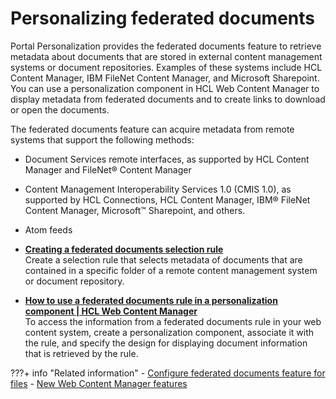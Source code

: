 # Personalizing federated documents

Portal Personalization provides the federated documents feature to retrieve metadata about documents that are stored in external content management systems or document repositories. Examples of these systems include HCL Content Manager, IBM FileNet Content Manager, and Microsoft Sharepoint. You can use a personalization component in HCL Web Content Manager to display metadata from federated documents and to create links to download or open the documents.

The federated documents feature can acquire metadata from remote systems that support the following methods:

-   Document Services remote interfaces, as supported by HCL Content Manager and FileNet® Content Manager
-   Content Management Interoperability Services 1.0 \(CMIS 1.0\), as supported by HCL Connections, HCL Content Manager, IBM® FileNet Content Manager, Microsoft™ Sharepoint, and others.
-   Atom feeds

-   **[Creating a federated documents selection rule](wcm_dev_feddocs_createrule.md)**  
Create a selection rule that selects metadata of documents that are contained in a specific folder of a remote content management system or document repository.
-   **[How to use a federated documents rule in a personalization component \| HCL Web Content Manager](../feddocs/howtouse_feddocs/index.md)**  
To access the information from a federated documents rule in your web content system, create a personalization component, associate it with the rule, and specify the design for displaying document information that is retrieved by the rule.


???+ info "Related information"
    - [Configure federated documents feature for files](../../../../../extend_dx/integration/connections/configuration/cfg_connections_features/integrating_cnx_files/i_coll_t_enable_lcfiles_feddocs.md)
    - [New Web Content Manager features](../../../../../deploy_dx/manage/migrate/next_steps/enable_func_migrated_portal/wcm_migration_post_functions.md)

